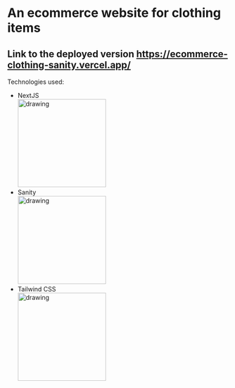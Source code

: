 # An ecommerce website for clothing items
## Link to the deployed version https://ecommerce-clothing-sanity.vercel.app/

Technologies used:
 * NextJS </br> <img src="https://miro.medium.com/v2/resize:fit:720/format:webp/1*gxOA6-EF8P8vnYdk3Bc9bg.png" alt="drawing" width="200"/>
 * Sanity </br> <img src="https://assets.website-files.com/5c8bce998bdcd3b7371625fa/624376c93c16bcd235c4c07d_sanity-logo.png" alt="drawing" width="200" />
 * Tailwind CSS </br> <img src="https://miro.medium.com/max/1400/1*oPL8C-i04sqAUoOS_da9aA.jpeg" alt="drawing" width="200"/>


